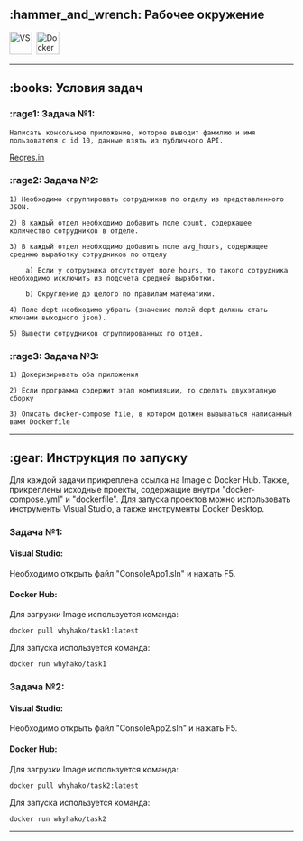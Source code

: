 <h2>
	:hammer_and_wrench: Рабочее окружение
</h2>
	<div>
	<img src="https://visualstudio.microsoft.com/wp-content/uploads/2021/10/Product-Icon.svg" title="VS" alt="VS" width="40" height="40"/>&nbsp;
	<img src="https://cdn-icons-png.flaticon.com/512/5969/5969059.png" title="Docker" alt="Docker" width="40" height="40"/>&nbsp;
	</div>
	
---

<h2>
	:books: Условия задач
</h2>

### :rage1: Задача №1:

	Написать консольное приложение, которое выводит фамилию и имя пользователя с id 10, данные взять из публичного API.
[Reqres.in](https://reqres.in/)

### :rage2: Задача №2:

	1) Необходимо сгруппировать сотрудников по отделу из представленного JSON. 
	
	2) В каждый отдел необходимо добавить поле count, содержащее количество сотрудников в отделе.
	
	3) В каждый отдел необходимо добавить поле avg_hours, содержащее среднюю выработку сотрудников по отделу
	
		a) Если у сотрудника отсутствует поле hours, то такого сотрудника необходимо исключить из подсчета средней выработки.
		
		b) Округление до целого по правилам математики.
		
	4) Поле dept необходимо убрать (значение полей dept должны стать ключами выходного json).
	
	5) Вывести сотрудников сгруппированных по отдел.
	
### :rage3: Задача №3:

	1) Докеризировать оба приложения
	
	2) Если программа содержит этап компиляции, то сделать двухэтапную сборку
	
	3) Описать docker-compose file, в котором должен вызываться написанный вами Dockerfile

---

<h2>
	:gear: Инструкция по запуску
</h2>

Для каждой задачи прикреплена ссылка на Image с Docker Hub. Также, прикреплены исходные проекты, содержащие внутри "docker-compose.yml" и "dockerfile".
Для запуска проектов можно использовать инструменты Visual Studio, а также инструменты Docker Desktop.

### Задача №1:

<h4>	
Visual Studio: 
</h4>

Необходимо открыть файл "ConsoleApp1.sln" и нажать F5.

<h4>	
Docker Hub: 
</h4>

Для загрузки Image используется команда:

`docker pull whyhako/task1:latest`

Для запуска используется команда:

`docker run whyhako/task1`

### Задача №2:

<h4>	
Visual Studio: 
</h4>

Необходимо открыть файл "ConsoleApp2.sln" и нажать F5.

<h4>	
Docker Hub: 
</h4>

Для загрузки Image используется команда:

`docker pull whyhako/task2:latest`

Для запуска используется команда:

`docker run whyhako/task2`

---
